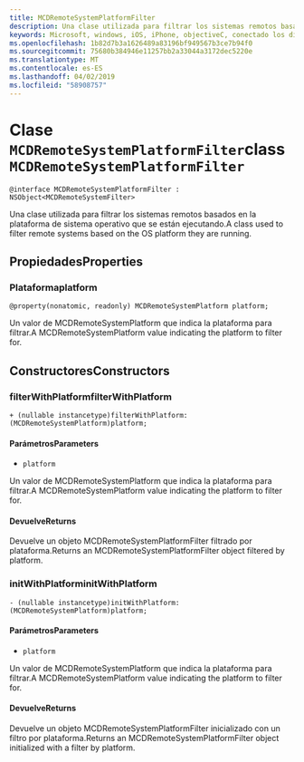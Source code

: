 ```yaml
---
title: MCDRemoteSystemPlatformFilter
description: Una clase utilizada para filtrar los sistemas remotos basados en la plataforma de sistema operativo que se están ejecutando.
keywords: Microsoft, windows, iOS, iPhone, objectiveC, conectado los dispositivos, proyecto Roma
ms.openlocfilehash: 1b82d7b3a1626489a83196bf949567b3ce7b94f0
ms.sourcegitcommit: 75680b384946e11257bb2a33044a3172dec5220e
ms.translationtype: MT
ms.contentlocale: es-ES
ms.lasthandoff: 04/02/2019
ms.locfileid: "58908757"
---
```

# <a name="class-mcdremotesystemplatformfilter"></a><span data-ttu-id="bdd2e-104">Clase `MCDRemoteSystemPlatformFilter`</span><span class="sxs-lookup"><span data-stu-id="bdd2e-104">class `MCDRemoteSystemPlatformFilter`</span></span> 

```
@interface MCDRemoteSystemPlatformFilter : NSObject<MCDRemoteSystemFilter> 
```  

<span data-ttu-id="bdd2e-105">Una clase utilizada para filtrar los sistemas remotos basados en la plataforma de sistema operativo que se están ejecutando.</span><span class="sxs-lookup"><span data-stu-id="bdd2e-105">A class used to filter remote systems based on the OS platform they are running.</span></span>

## <a name="properties"></a><span data-ttu-id="bdd2e-106">Propiedades</span><span class="sxs-lookup"><span data-stu-id="bdd2e-106">Properties</span></span>

### <a name="platform"></a><span data-ttu-id="bdd2e-107">Plataforma</span><span class="sxs-lookup"><span data-stu-id="bdd2e-107">platform</span></span>
`@property(nonatomic, readonly) MCDRemoteSystemPlatform platform;`

<span data-ttu-id="bdd2e-108">Un valor de MCDRemoteSystemPlatform que indica la plataforma para filtrar.</span><span class="sxs-lookup"><span data-stu-id="bdd2e-108">A MCDRemoteSystemPlatform value indicating the platform to filter for.</span></span>

## <a name="constructors"></a><span data-ttu-id="bdd2e-109">Constructores</span><span class="sxs-lookup"><span data-stu-id="bdd2e-109">Constructors</span></span>

### <a name="filterwithplatform"></a><span data-ttu-id="bdd2e-110">filterWithPlatform</span><span class="sxs-lookup"><span data-stu-id="bdd2e-110">filterWithPlatform</span></span>
`+ (nullable instancetype)filterWithPlatform:(MCDRemoteSystemPlatform)platform;`

#### <a name="parameters"></a><span data-ttu-id="bdd2e-111">Parámetros</span><span class="sxs-lookup"><span data-stu-id="bdd2e-111">Parameters</span></span> 
* `platform` 

<span data-ttu-id="bdd2e-112">Un valor de MCDRemoteSystemPlatform que indica la plataforma para filtrar.</span><span class="sxs-lookup"><span data-stu-id="bdd2e-112">A MCDRemoteSystemPlatform value indicating the platform to filter for.</span></span>

#### <a name="returns"></a><span data-ttu-id="bdd2e-113">Devuelve</span><span class="sxs-lookup"><span data-stu-id="bdd2e-113">Returns</span></span>
<span data-ttu-id="bdd2e-114">Devuelve un objeto MCDRemoteSystemPlatformFilter filtrado por plataforma.</span><span class="sxs-lookup"><span data-stu-id="bdd2e-114">Returns an MCDRemoteSystemPlatformFilter object filtered by platform.</span></span>

### <a name="initwithplatform"></a><span data-ttu-id="bdd2e-115">initWithPlatform</span><span class="sxs-lookup"><span data-stu-id="bdd2e-115">initWithPlatform</span></span>
`- (nullable instancetype)initWithPlatform:(MCDRemoteSystemPlatform)platform;`

#### <a name="parameters"></a><span data-ttu-id="bdd2e-116">Parámetros</span><span class="sxs-lookup"><span data-stu-id="bdd2e-116">Parameters</span></span> 
* `platform` 

<span data-ttu-id="bdd2e-117">Un valor de MCDRemoteSystemPlatform que indica la plataforma para filtrar.</span><span class="sxs-lookup"><span data-stu-id="bdd2e-117">A MCDRemoteSystemPlatform value indicating the platform to filter for.</span></span>

#### <a name="returns"></a><span data-ttu-id="bdd2e-118">Devuelve</span><span class="sxs-lookup"><span data-stu-id="bdd2e-118">Returns</span></span>
<span data-ttu-id="bdd2e-119">Devuelve un objeto MCDRemoteSystemPlatformFilter inicializado con un filtro por plataforma.</span><span class="sxs-lookup"><span data-stu-id="bdd2e-119">Returns an MCDRemoteSystemPlatformFilter object initialized with a filter by platform.</span></span>